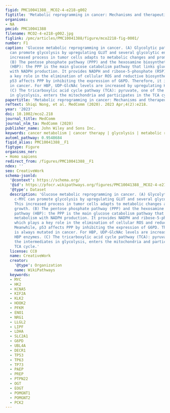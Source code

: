 ```yaml
---
figid: PMC10041388__MCO2-4-e218-g002
figtitle: 'Metabolic reprogramming in cancer: Mechanisms and therapeutics'
organisms:
- NA
pmcid: PMC10041388
filename: MCO2-4-e218-g002.jpg
figlink: /pmc/articles/PMC10041388/figure/mco2218-fig-0001/
number: F1
caption: 'Glucose metabolic reprogramming in cancer. (A) Glycolytic pathway: c‐MYC
  can promote glycolysis by upregulating GLUT and several glycolytic enzymes. This
  increased process in tumor cells adapts to metabolic changes and promotes growth.
  (B) The pentose phosphate pathway (PPP) and the hexosamine biosynthetic pathway
  (HBP): the PPP is the main glucose catabolism pathway that links glucose metabolism
  with NADPH production. It provides NADPH and ribose‐5‐phosphate (R5P), which plays
  a key role in the elimination of cellular ROS and reductive biosynthesis. Meanwhile,
  p53 affects PPP by inhibiting the expression of G6PD. Therefore, it is always mutated
  in cancer. For HBP, UDP‐GlcNAc levels are increased by upregulating HBP enzymes.
  (C) The tricarboxylic acid cycle pathway (TCA): pyruvate, one of the intermediates
  in glycolysis, enters the mitochondria and participates in the TCA cycle.'
papertitle: 'Metabolic reprogramming in cancer: Mechanisms and therapeutics.'
reftext: Shiqi Nong, et al. MedComm (2020). 2023 Apr;4(2):e218.
year: '2023'
doi: 10.1002/mco2.218
journal_title: MedComm
journal_nlm_ta: MedComm (2020)
publisher_name: John Wiley and Sons Inc.
keywords: cancer metabolism | cancer therapy | glycolysis | metabolic reprogramming
automl_pathway: 0.9548684
figid_alias: PMC10041388__F1
figtype: Figure
organisms_ner:
- Homo sapiens
redirect_from: /figures/PMC10041388__F1
ndex: ''
seo: CreativeWork
schema-jsonld:
  '@context': https://schema.org/
  '@id': https://pfocr.wikipathways.org/figures/PMC10041388__MCO2-4-e218-g002.html
  '@type': Dataset
  description: 'Glucose metabolic reprogramming in cancer. (A) Glycolytic pathway:
    c‐MYC can promote glycolysis by upregulating GLUT and several glycolytic enzymes.
    This increased process in tumor cells adapts to metabolic changes and promotes
    growth. (B) The pentose phosphate pathway (PPP) and the hexosamine biosynthetic
    pathway (HBP): the PPP is the main glucose catabolism pathway that links glucose
    metabolism with NADPH production. It provides NADPH and ribose‐5‐phosphate (R5P),
    which plays a key role in the elimination of cellular ROS and reductive biosynthesis.
    Meanwhile, p53 affects PPP by inhibiting the expression of G6PD. Therefore, it
    is always mutated in cancer. For HBP, UDP‐GlcNAc levels are increased by upregulating
    HBP enzymes. (C) The tricarboxylic acid cycle pathway (TCA): pyruvate, one of
    the intermediates in glycolysis, enters the mitochondria and participates in the
    TCA cycle.'
  license: CC0
  name: CreativeWork
  creator:
    '@type': Organization
    name: WikiPathways
  keywords:
  - MYC
  - HK2
  - KCNA5
  - KIF2A
  - KLK2
  - HOOK2
  - PFKM
  - ENO1
  - NRG1
  - LLGL2
  - LIPF
  - LDHA
  - SLC2A1
  - G6PD
  - UBL4A
  - DECR1
  - TP53
  - TP63
  - TP73
  - PAEP
  - PREP
  - PTPN22
  - OGT
  - EOGT
  - POMGNT1
  - POMGNT2
  - PCK2
---
```

